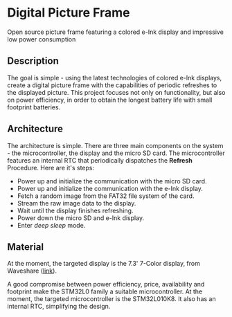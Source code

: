 # Digital Picture Frame

Open source picture frame featuring a colored e-Ink display and impressive low power consumption

## Description

The goal is simple - using the latest technologies of colored e-Ink displays, create a digital picture frame with the capabilities of periodic refreshes to the displayed picture.
This project focuses not only on functionality, but also on power efficiency, in order to obtain the longest battery life with small footprint batteries.

## Architecture

The architecture is simple. There are three main components on the system - the microcontroller, the display and the micro SD card.
The microcontroller features an internal RTC that periodically dispatches the **Refresh** Procedure. Here are it's steps:

* Power up and initialize the communication with the micro SD card.
* Power up and initialize the communication with the e-Ink display.
* Fetch a random image from the FAT32 file system of the card.
* Stream the raw image data to the display.
* Wait until the display finishes refreshing.
* Power down the micro SD and e-Ink display.
* Enter _deep sleep_ mode.

## Material

At the moment, the targeted display is the 7.3' 7-Color display, from Waveshare ([link](https://www.waveshare.com/product/7.3inch-e-paper-f.htm)).

A good compromise between power efficiency, price, availability and footprint make the STM32L0 family a suitable microcontroller.
At the moment, the targeted microcontroller is the STM32L010K8.
It also has an internal RTC, simplifying the design.
